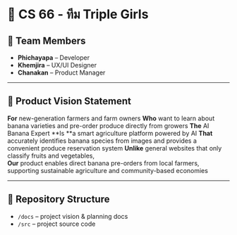 # 🍌 CS 66 - ทีม Triple Girls
## 👥 Team Members
- **Phichayapa** – Developer  
- **Khemjira** – UX/UI Designer  
- **Chanakan** – Product Manager

---

## 🎯 Product Vision Statement

**For** new-generation farmers and farm owners
**Who** want to learn about banana varieties and pre-order produce directly from growers
**The** AI Banana Expert
**Is **a smart agriculture platform powered by AI
**That** accurately identifies banana species from images and provides a convenient produce reservation system 
**Unlike** general websites that only classify fruits and vegetables,  
**Our** product enables direct banana pre-orders from local farmers, supporting sustainable agriculture and community-based economies

---

## 🔗 Repository Structure
- `/docs` – project vision & planning docs
- `/src` – project source code
